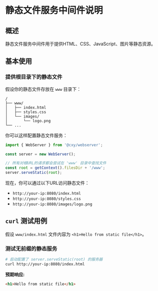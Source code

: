 # 静态文件服务中间件说明

## 概述

静态文件服务中间件用于提供HTML、CSS、JavaScript、图片等静态资源。

## 基本使用

### 提供根目录下的静态文件

假设你的静态文件存放在 `www` 目录下：

```
/
├── www/
│   ├── index.html
│   ├── styles.css
│   └── images/
│       └── logo.png
└── ...
```

你可以这样配置静态文件服务：

```typescript
import { WebServer } from '@cxy/webserver';

const server = new WebServer();

// 所有对根URL的请求都会尝试在 'www' 目录中查找文件
const root = getContext().filesDir + '/www';
server.serveStatic(root);
```

现在，你可以通过以下URL访问静态文件：
- `http://your-ip:8080/index.html`
- `http://your-ip:8080/styles.css`
- `http://your-ip:8080/images/logo.png`



## `curl` 测试用例

假设 `www/index.html` 文件内容为 `<h1>Hello from static file</h1>`。

### 测试无前缀的静态服务

```bash
# 启动配置了 server.serveStatic(root) 的服务器
curl http://your-ip:8080/index.html
```
**预期响应:**
```html
<h1>Hello from static file</h1>
```

